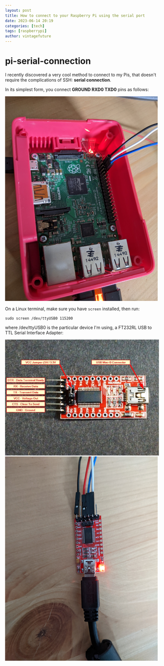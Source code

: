 ```yaml
---
layout: post
title: How to connect to your Raspberry Pi using the serial port
date: 2023-06-14 20:19
categories: [tech]
tags: [raspberrypi]
author: vintagefuture
---
```


# pi-serial-connection

I recently discovered a very cool method to connect to my Pis, that doesn't require the complications of SSH: **serial connection**.

In its simplest form, you connect **GROUND RXD0 TXD0** pins as follows:

<img src="https://raw.githubusercontent.com/vintagefuture/pi-serial-connection/main/pi2-pinout.jpg" width="500">

On a Linux terminal, make sure you have `screen` installed, then run:

```
sudo screen /dev/ttyUSB0 115200
```

where /dev/ttyUSB0 is the particular device I'm using, a FT232RL USB to TTL Serial Interface Adapter:


<img src="https://github.com/vintagefuture/pi-serial-connection/blob/main/FT232RL-diagram.jpg">

<img src="https://github.com/vintagefuture/pi-serial-connection/blob/main/FT232RL.jpg" width="500">

